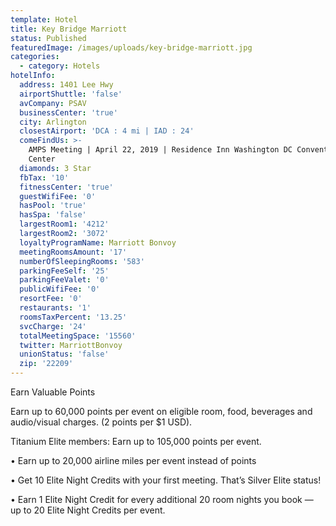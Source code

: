 ```yaml
---
template: Hotel
title: Key Bridge Marriott
status: Published
featuredImage: /images/uploads/key-bridge-marriott.jpg
categories:
  - category: Hotels
hotelInfo:
  address: 1401 Lee Hwy
  airportShuttle: 'false'
  avCompany: PSAV
  businessCenter: 'true'
  city: Arlington
  closestAirport: 'DCA : 4 mi | IAD : 24'
  comeFindUs: >-
    AMPS Meeting | April 22, 2019 | Residence Inn Washington DC Convention
    Center
  diamonds: 3 Star
  fbTax: '10'
  fitnessCenter: 'true'
  guestWifiFee: '0'
  hasPool: 'true'
  hasSpa: 'false'
  largestRoom1: '4212'
  largestRoom2: '3072'
  loyaltyProgramName: Marriott Bonvoy
  meetingRoomsAmount: '17'
  numberOfSleepingRooms: '583'
  parkingFeeSelf: '25'
  parkingFeeValet: '0'
  publicWifiFee: '0'
  resortFee: '0'
  restaurants: '1'
  roomsTaxPercent: '13.25'
  svcCharge: '24'
  totalMeetingSpace: '15560'
  twitter: MarriottBonvoy
  unionStatus: 'false'
  zip: '22209'
---
```

Earn Valuable Points

Earn up to 60,000 points per event on eligible room, food, beverages and audio/visual charges. (2 points per $1 USD). 

Titanium Elite members: Earn up to 105,000 points per event.

•	Earn up to 20,000 airline miles per event instead of points

•	Get 10 Elite Night Credits with your first meeting. That’s Silver Elite status!

•	Earn 1 Elite Night Credit for every additional 20 room nights you book — up to 20 Elite Night Credits per event.
